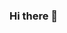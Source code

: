 ### Hi there 👋

<!--
**mahsanst/MahsaNst** is a ✨ _special_ ✨ repository because its `README.md` (this file) appears on your GitHub profile.

Here are some ideas to get you started:

- 🔭 I’m currently working on Spatial modeling of count data
- 🌱 I’m currently learning Spatial deep learning
- 👯 I’m looking to collaborate on spatial and spatiotemporal modeling in disease, crime, poverty, SDG, INLA, SPDE-INLA, dispersed count data, ...
- 🤔 I’m looking for help with coding in Python
- 💬 Ask me about the Gamma-count model with any assumption of dependency
- 📫 How to reach me: mahsa.nst@gmail.com
- 😄 Pronouns: Mahsa
- ⚡ Fun fact: Game and laughing :)
-->

